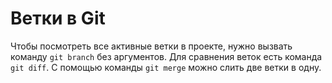# Ветки в Git 
Чтобы посмотреть все активные ветки в проекте, нужно вызвать команду `git branch` без аргументов.
Для сравнения веток есть команда `git diff`.
С помощью команды `git merge` можно слить две ветки в одну.
